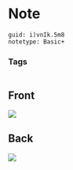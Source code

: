 # Note
```
guid: i)vnIk.5m8
notetype: Basic+
```

### Tags
```
```

## Front
<img src="paste-15315853377539.jpg" />

## Back
<img src="paste-15285788606465.jpg">
